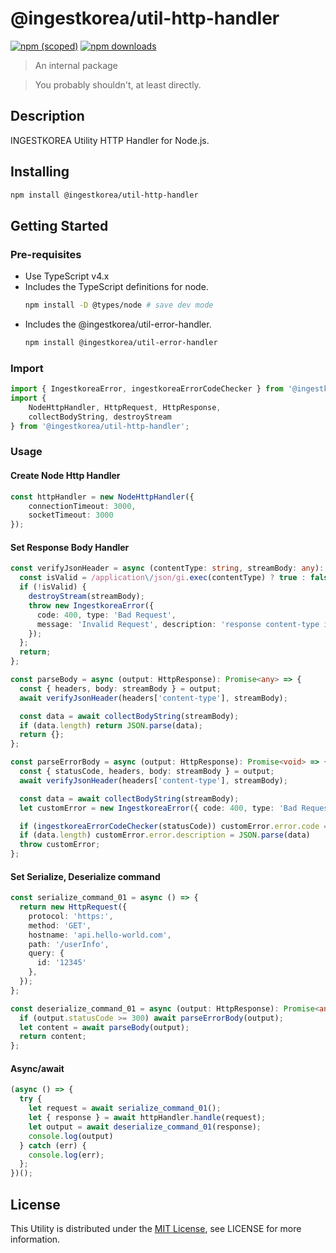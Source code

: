 # @ingestkorea/util-http-handler

[![npm (scoped)](https://img.shields.io/npm/v/@ingestkorea/util-http-handler?style=flat-square)](https://www.npmjs.com/package/@ingestkorea/util-http-handler)
[![npm downloads](https://img.shields.io/npm/dm/@ingestkorea/util-http-handler?style=flat-square)](https://www.npmjs.com/package/@ingestkorea/util-http-handler)

> An internal package

> You probably shouldn't, at least directly.

## Description
INGESTKOREA Utility HTTP Handler for Node.js.

## Installing
```sh
npm install @ingestkorea/util-http-handler
```

## Getting Started

### Pre-requisites
+ Use TypeScript v4.x
+ Includes the TypeScript definitions for node.
  ```sh
  npm install -D @types/node # save dev mode
  ```
+ Includes the @ingestkorea/util-error-handler.
  ```sh
  npm install @ingestkorea/util-error-handler
  ```

### Import
```ts
import { IngestkoreaError, ingestkoreaErrorCodeChecker } from '@ingestkorea/util-error-handler';
import {
    NodeHttpHandler, HttpRequest, HttpResponse,
    collectBodyString, destroyStream
} from '@ingestkorea/util-http-handler';
```

### Usage

#### Create Node Http Handler
```ts
const httpHandler = new NodeHttpHandler({
    connectionTimeout: 3000,
    socketTimeout: 3000
});
```

#### Set Response Body Handler
```ts
const verifyJsonHeader = async (contentType: string, streamBody: any): Promise<void> => {
  const isValid = /application\/json/gi.exec(contentType) ? true : false;
  if (!isValid) {
    destroyStream(streamBody);
    throw new IngestkoreaError({
      code: 400, type: 'Bad Request',
      message: 'Invalid Request', description: 'response content-type is not applicaion/json'
    });
  };
  return;
};

const parseBody = async (output: HttpResponse): Promise<any> => {
  const { headers, body: streamBody } = output;
  await verifyJsonHeader(headers['content-type'], streamBody);

  const data = await collectBodyString(streamBody);
  if (data.length) return JSON.parse(data);
  return {};
};

const parseErrorBody = async (output: HttpResponse): Promise<void> => {
  const { statusCode, headers, body: streamBody } = output;
  await verifyJsonHeader(headers['content-type'], streamBody);

  const data = await collectBodyString(streamBody);
  let customError = new IngestkoreaError({ code: 400, type: 'Bad Request', message: 'Invalid Request' });

  if (ingestkoreaErrorCodeChecker(statusCode)) customError.error.code = statusCode
  if (data.length) customError.error.description = JSON.parse(data)
  throw customError;
};
```

#### Set Serialize, Deserialize command
```ts
const serialize_command_01 = async () => {
  return new HttpRequest({
    protocol: 'https:',
    method: 'GET',
    hostname: 'api.hello-world.com',
    path: '/userInfo',
    query: {
      id: '12345'
    },
  });
};

const deserialize_command_01 = async (output: HttpResponse): Promise<any> => {
  if (output.statusCode >= 300) await parseErrorBody(output);
  let content = await parseBody(output);
  return content;
};
```

#### Async/await
```ts
(async () => {
  try {
    let request = await serialize_command_01();
    let { response } = await httpHandler.handle(request);
    let output = await deserialize_command_01(response);
    console.log(output)
  } catch (err) {
    console.log(err);
  };
})();
```

## License
This Utility is distributed under the [MIT License](https://opensource.org/licenses/MIT), see LICENSE for more information.